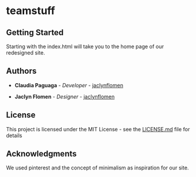 # teamstuff


## Getting Started

Starting with the index.html will take you to the home page of our redesigned site.


## Authors

* **Claudia Paguaga** - *Developer* - [jaclynflomen](https://github.com/cpaguaga)

* **Jaclyn Flomen** - *Designer* - [jaclynflomen](https://github.com/jaclynflomen)


## License

This project is licensed under the MIT License - see the [LICENSE.md](LICENSE.md) file for details

## Acknowledgments
We used pinterest and the concept of minimalism as inspiration for our site.
